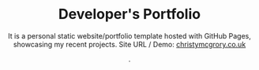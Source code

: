 <!-- PROJECT LOGO -->
<br />
<p align="center">
  <h1 align="center">Developer's Portfolio</h1>

  <p align="center">
    It is a personal static website/portfolio template hosted with GitHub Pages, showcasing my recent projects. Site URL / Demo: 
    <a href="https://christymcgrory.co.uk">christymcgrory.co.uk</a>
    <br />
    <br />
    ·
  </p>
</p>